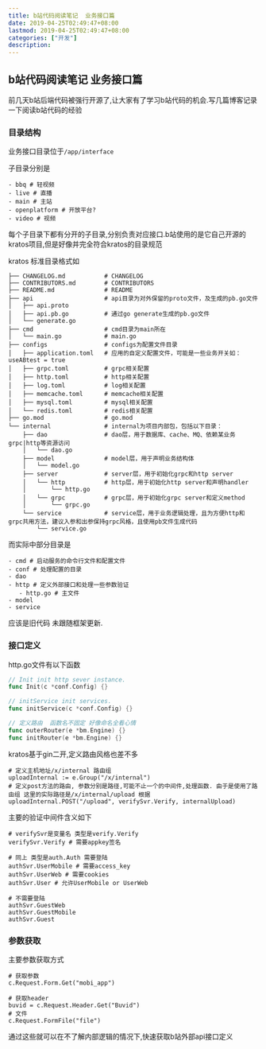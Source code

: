 ```yaml
---
title: b站代码阅读笔记  业务接口篇 
date: 2019-04-25T02:49:47+08:00
lastmod: 2019-04-25T02:49:47+08:00
categories: ["开发"]
description:
---
```


 ## b站代码阅读笔记  业务接口篇

 前几天b站后端代码被强行开源了,让大家有了学习b站代码的机会.写几篇博客记录一下阅读b站代码的经验



### 目录结构

业务接口目录位于`/app/interface`

子目录分别是

```shell
- bbq # 轻视频
- live # 直播
- main # 主站
- openplatform # 开放平台?
- video # 视频
```



每个子目录下都有分开的子目录,分别负责对应接口.b站使用的是它自己开源的kratos项目,但是好像并完全符合kratos的目录规范 

kratos 标准目录格式如

```
├── CHANGELOG.md           # CHANGELOG
├── CONTRIBUTORS.md        # CONTRIBUTORS
├── README.md              # README
├── api                    # api目录为对外保留的proto文件，及生成的pb.go文件
│   ├── api.proto
│   ├── api.pb.go          # 通过go generate生成的pb.go文件
│   └── generate.go
├── cmd                    # cmd目录为main所在
│   └── main.go            # main.go
├── configs                # configs为配置文件目录
│   ├── application.toml   # 应用的自定义配置文件，可能是一些业务开关如：useABtest = true
│   ├── grpc.toml          # grpc相关配置 
│   ├── http.toml          # http相关配置
│   ├── log.toml           # log相关配置
│   ├── memcache.toml      # memcache相关配置
│   ├── mysql.toml         # mysql相关配置
│   └── redis.toml         # redis相关配置
├── go.mod                 # go.mod
└── internal               # internal为项目内部包，包括以下目录：
    ├── dao                # dao层，用于数据库、cache、MQ、依赖某业务grpc|http等资源访问
    │   └── dao.go
    ├── model              # model层，用于声明业务结构体
    │   └── model.go
    ├── server             # server层，用于初始化grpc和http server
    │   └── http           # http层，用于初始化http server和声明handler
    │       └── http.go
    │   └── grpc           # grpc层，用于初始化grpc server和定义method
    │       └── grpc.go
    └── service            # service层，用于业务逻辑处理，且为方便http和grpc共用方法，建议入参和出参保持grpc风格，且使用pb文件生成代码
        └── service.go
```



而实际中部分目录是

```shell
- cmd # 启动服务的命令行文件和配置文件
- conf # 处理配置的目录
- dao  
- http # 定义外部接口和处理一些参数验证
   - http.go # 主文件
- model 
- service 

```

应该是旧代码 未跟随框架更新.



### 接口定义

http.go文件有以下函数

```go
// Init init http sever instance.
func Init(c *conf.Config) {}

// initService init services.
func initService(c *conf.Config) {}

// 定义路由  函数名不固定 好像命名全看心情
func outerRouter(e *bm.Engine) {}
func initRouter(e *bm.Engine) {}
```



kratos基于gin二开,定义路由风格也差不多

```
# 定义主机地址/x/internal 路由组
uploadInternal := e.Group("/x/internal")
# 定义post方法的路由, 参数分别是路径,可能不止一个的中间件,处理函数. 由于是使用了路由组 这里的实际路径是/x/internal/upload 根据
uploadInternal.POST("/upload", verifySvr.Verify, internalUpload)
```



主要的验证中间件含义如下

```
# verifySvr是变量名 类型是verify.Verify
verifySvr.Verify # 需要appkey签名

# 同上 类型是auth.Auth 需要登陆
authSvr.UserMobile # 需要access_key
authSvr.UserWeb # 需要cookies
authSvr.User # 允许UserMobile or UserWeb

# 不需要登陆
authSvr.GuestWeb
authSvr.GuestMobile
authSvr.Guest
```



### 参数获取

主要参数获取方式

```
# 获取参数
c.Request.Form.Get("mobi_app")

# 获取header
buvid = c.Request.Header.Get("Buvid")
# 文件
c.Request.FormFile("file")

```

通过这些就可以在不了解内部逻辑的情况下,快速获取b站外部api接口定义





